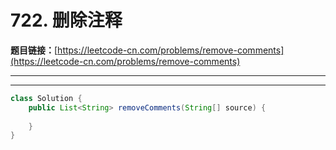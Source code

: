# 722. 删除注释

**题目链接：**[https://leetcode-cn.com/problems/remove-comments](https://leetcode-cn.com/problems/remove-comments)

---

<Cards card="leetcode_722_remove-comments"></Cards>

---

```java
class Solution {
    public List<String> removeComments(String[] source) {
        
    }
}
```